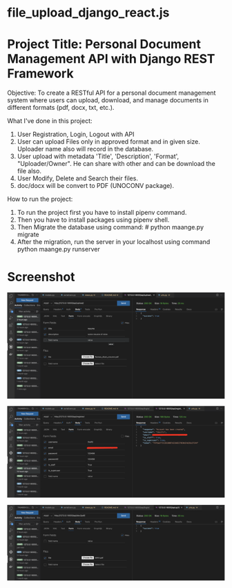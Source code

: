 # file_upload_django_react.js
# Project Title: Personal Document Management API with Django REST Framework

Objective: To create a RESTful API for a personal document management system
where users can upload, download, and manage documents in different formats (pdf,
docx, txt, etc.).

What I've done in this project:
1. User Registration, Login, Logout with API
2. User can upload Files only in approved format and in given size. Uploader name also will record in the database.
3. User upload with metadata 'Title', 'Description', 'Format', "Uploader/Owner". He can share with other and can be download the file also.
4. User Modify, Delete and Search their files.
5. doc/docx will be convert to PDF (UNOCONV package).

How to run the project:
1. To run the project first you have to install pipenv command.
2. Then you have to install packages using pipenv shell.
3. Then Migrate the database using command: # python maange.py migrate
4. After the migration, run the server in your localhost using command python maange.py runserver


# Screenshot

![upload](/media/uploads/upload.png)

![registration_API](/media/uploads/reg.png)

![File_Format_Convert](/media/uploads/convert.png)